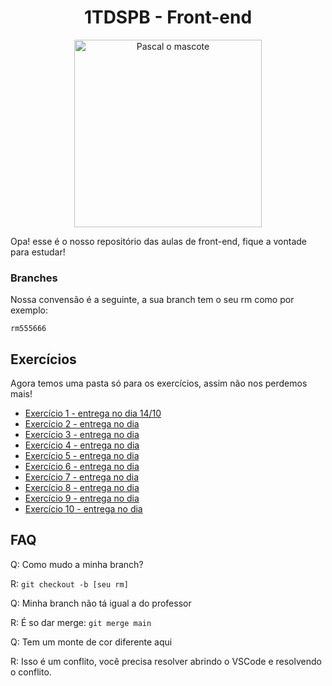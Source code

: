 <div style="text-align:center">
  <h1 align="center"> 1TDSPB - Front-end </h1>
  <p align="center">
    <img width="300" height="300" alt="Pascal o mascote" src="https://github.com/user-attachments/assets/75b21522-10b6-47cc-8d19-b8fa4aa49b3b" />
  </p>
</div>

Opa!  esse é o nosso repositório das aulas de front-end, fique a vontade para estudar!

### Branches

Nossa convensão é a seguinte, a sua branch tem o seu rm como por exemplo:

```
rm555666
```

## Exercícios

Agora temos uma pasta só para os exercícios, assim não nos perdemos mais! 

- [Exercício 1 - entrega no dia 14/10](exercicios/1.md)
- [Exercício 2 - entrega no dia ](exercicios/2.md)
- [Exercício 3 - entrega no dia ](exercicios/3.md)
- [Exercício 4 - entrega no dia ](exercicios/4.md)
- [Exercício 5 - entrega no dia ](exercicios/5.md)
- [Exercício 6 - entrega no dia ](exercicios/6.md)
- [Exercício 7 - entrega no dia ](exercicios/7.md)
- [Exercício 8 - entrega no dia ](exercicios/8.md)
- [Exercício 9 - entrega no dia ](exercicios/9.md)
- [Exercício 10 - entrega no dia ](exercicios/10.md)

## FAQ

Q: Como mudo a minha branch?

R: `git checkout -b [seu rm]`

Q: Minha branch não tá igual a do professor

R: É so dar merge: `git merge main`

Q: Tem um monte de cor diferente aqui

R: Isso é um conflito, você precisa resolver abrindo o VSCode e resolvendo o conflito.

